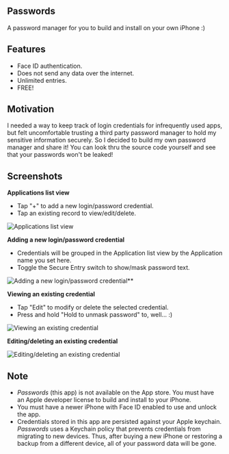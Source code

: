 Passwords
---------
A password manager for you to build and install on your own iPhone :)

Features
--------
* Face ID authentication.
* Does not send any data over the internet.
* Unlimited entries.
* FREE!

Motivation
----------
I needed a way to keep track of login credentials for infrequently used apps, but felt uncomfortable trusting a third party password manager to hold my sensitive information securely. So I decided to build my own password manager and share it! You can look thru the source code yourself and see that your passwords won't be leaked!

Screenshots
-----------

**Applications list view**

* Tap "+" to add a new login/password credential.
* Tap an existing record to view/edit/delete.

![Applications list view](https://github.com/jakehadar/Passwords/blob/master/screenshots/Screen%20Shot%202018-12-15%20at%207.47.12%20PM%20@half.png)

**Adding a new login/password credential**

* Credentials will be grouped in the Application list view by the Application name you set here.
* Toggle the Secure Entry switch to show/mask password text.

![Adding a new login/password credential**](https://github.com/jakehadar/Passwords/blob/master/screenshots/Screen%20Shot%202018-12-15%20at%207.47.21%20PM%20@half.png)

**Viewing an existing credential**

* Tap "Edit" to modify or delete the selected credential.
* Press and hold "Hold to unmask password" to, well... :)

![Viewing an existing credential](https://github.com/jakehadar/Passwords/blob/master/screenshots/Screen%20Shot%202018-12-15%20at%207.47.05%20PM%20@half.png)

**Editing/deleting an existing credential**

![Editing/deleting an existing credential](https://github.com/jakehadar/Passwords/blob/master/screenshots/Screen%20Shot%202018-12-15%20at%207.46.05%20PM%20@half.png)

Note
----
* *Passwords* (this app) is not available on the App store. You must have an Apple developer license to build and install to your iPhone.
* You must have a newer iPhone with Face ID enabled to use and unlock the app.
* Credentials stored in this app are persisted against your Apple keychain. *Passwords* uses a Keychain policy that prevents credentials from migrating to new devices. Thus, after buying a new iPhone or restoring a backup from a different device, all of your password data will be gone.
